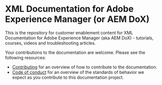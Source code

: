 # XML Documentation for Adobe Experience Manager (or AEM DoX)

This is the repository for customer enablement content for XML Documentation for Adobe Experience Manager (aka AEM DoX) - tutorials, courses, videos and troubleshooting articles.

Your contributions to the documentation are welcome. Please see the following resources:

* [Contributing](contributing.md) for an overview of how to contribute to the documentation.
* [Code of conduct](code-of-conduct.md) for an overview of the standards of behavior we expect as you contribute to this documentation project.
